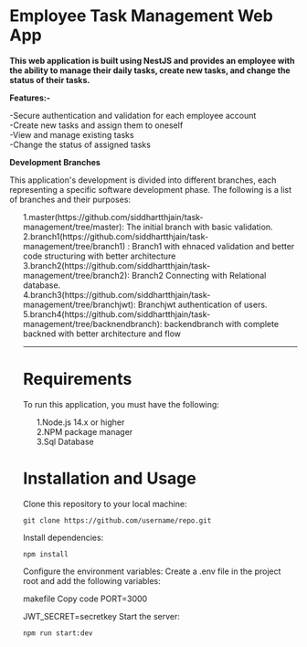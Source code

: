<h1>Employee Task Management Web App</h1>

**This web application is built using NestJS and provides an employee with the ability to manage their daily tasks, create new tasks, and change the status of their tasks.**

**Features:-**
  
   -Secure authentication and validation for each employee account
   <br>
   -Create new tasks and assign them to oneself
   <br>
   -View and manage existing tasks
   <br>
   -Change the status of assigned tasks
   <br>


**Development Branches**

This application's development is divided into different branches, each representing a specific software development phase. The following is a list of branches and their purposes:

<ol>
1.master(https://github.com/siddhartthjain/task-management/tree/master): The initial branch with basic validation.
  <br>
2.branch1(https://github.com/siddhartthjain/task-management/tree/branch1) : Branch1 with ehnaced validation and better code structuring with better architecture
  <br>
3.branch2(https://github.com/siddhartthjain/task-management/tree/branch2): Branch2 Connecting with Relational database.
  <br>
4.branch3(https://github.com/siddhartthjain/task-management/tree/branchjwt): Branchjwt authentication of users.
  <br>
5.branch4(https://github.com/siddhartthjain/task-management/tree/backnendbranch): backendbranch with complete backned with better architecture and flow
  <br<
</ol>

 <hr>
<h1>Requirements</h1>
To run this application, you must have the following:
<ol>
1.Node.js 14.x or higher
  <br>
2.NPM package manager
  <br>
3.Sql Database
  <br>
</ol>

<h1>Installation and Usage</h1>

Clone this repository to your local machine:
```
git clone https://github.com/username/repo.git
```

Install dependencies:
```
npm install
```
Configure the environment variables:
Create a .env file in the project root and add the following variables:

makefile
Copy code
PORT=3000

JWT_SECRET=secretkey
Start the server:
```
npm run start:dev
```

